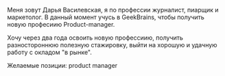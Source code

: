 Меня зовут Дарья Василевская, я по профессии журналист, пиарщик и маркетолог. В данный момент учусь в GeekBrains, чтобы получить новую професиию Product-manager.

Хочу через два года освоить новую профессиию, получить разностороннюю полезную стажировку, выйти на хорошую и удачную работу с окладом "в рынке". 

Желаемые позиции: product manager 